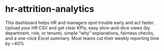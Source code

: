 # hr-attrition-analytics
This dashboard helps HR and managers spot trouble early and act faster. Upload your HR CSV and get clear KPIs, easy slice-and-dice views (by department, role, or tenure), simple “why” explanations, fairness checks, and a one-click Excel summary. Most teams cut their weekly reporting time by ~40%
